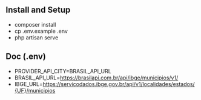 ## Install and Setup

- composer install
- cp .env.example .env
- php artisan serve

## Doc (.env)

- PROVIDER_API_CITY=BRASIL_API_URL
- BRASIL_API_URL=https://brasilapi.com.br/api/ibge/municipios/v1/
- IBGE_URL=https://servicodados.ibge.gov.br/api/v1/localidades/estados/{UF}/municipios
